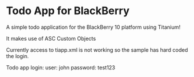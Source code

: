 Todo App for BlackBerry
=======================
A simple todo application for the BlackBerry 10 platform using Titanium!

It makes use of ASC Custom Objects

Currently access to tiapp.xml is not working so the sample has hard coded the 
login.

Todo app login:
user: john
password: test123